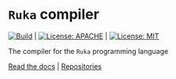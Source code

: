 # `Ruka` compiler 
[![Build](https://github.com/ruka-lang/rukac/actions/workflows/build.yml/badge.svg?branch=main)](https://github.com/ruka-lang/rukac/actions/workflows/build.yml) |
[![License: APACHE](https://img.shields.io/badge/License-Apache_2.0-blue.svg)](https://opensource.org/licenses/Apache-2.0) |
[![License: MIT](https://img.shields.io/badge/License-MIT-yellow.svg)](https://opensource.org/licenses/MIT)

The compiler for the `Ruka` programming language

[Read the docs](https://www.ruka-lang.org) |
[Repositories](https://www.github.com/ruka-lang/ruka)
